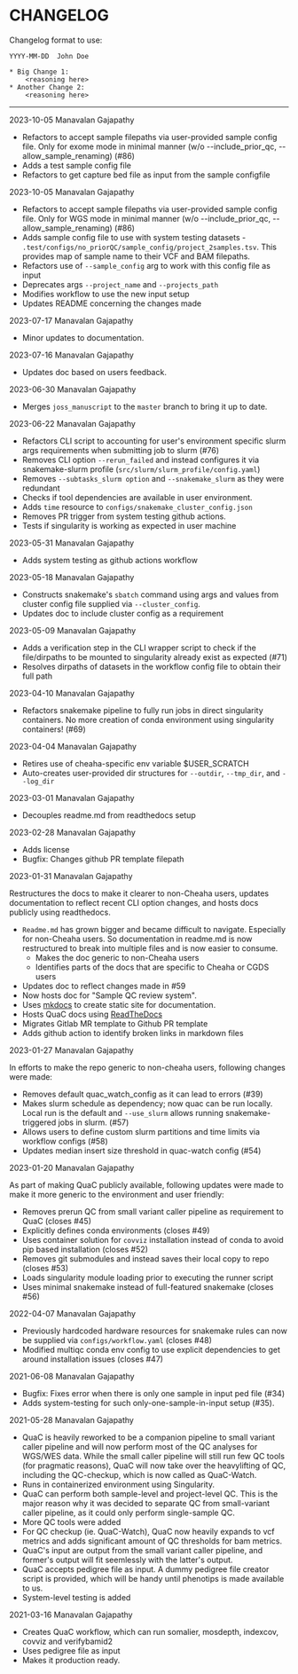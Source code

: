 # CHANGELOG

Changelog format to use:

```
YYYY-MM-DD  John Doe

* Big Change 1:
    <reasoning here>
* Another Change 2:
    <reasoning here>
```
---

2023-10-05  Manavalan Gajapathy

* Refactors to accept sample filepaths via user-provided sample config file. Only for exome mode in minimal manner (w/o
  --include_prior_qc, --allow_sample_renaming) (#86)
* Adds a test sample config file
* Refactors to get capture bed file as input from the sample configfile

2023-10-05  Manavalan Gajapathy

* Refactors to accept sample filepaths via user-provided sample config file. Only for WGS mode in minimal manner (w/o
  --include_prior_qc, --allow_sample_renaming) (#86)
* Adds sample config file to use with system testing datasets -
  `.test/configs/no_priorQC/sample_config/project_2samples.tsv`. This provides map of sample name to their VCF and BAM
  filepaths.
* Refactors use of `--sample_config` arg to work with this config file as input
* Deprecates args `--project_name` and `--projects_path`
* Modifies workflow to use the new input setup
* Updates README concerning the changes made

2023-07-17  Manavalan Gajapathy

* Minor updates to documentation.


2023-07-16  Manavalan Gajapathy

* Updates doc based on users feedback. 


2023-06-30  Manavalan Gajapathy

* Merges `joss_manuscript` to the `master` branch to bring it up to date. 


2023-06-22  Manavalan Gajapathy

* Refactors CLI script to accounting for user's environment specific slurm args requirements when submitting job to
  slurm (#76)
* Removes CLI option `--rerun_failed` and instead configures it via snakemake-slurm profile
  (`src/slurm/slurm_profile/config.yaml`)
* Removes `--subtasks_slurm option` and `--snakemake_slurm` as they were redundant
* Checks if tool dependencies are available in user environment.
* Adds `time` resource to `configs/snakemake_cluster_config.json`
* Removes PR trigger from system testing github actions.
* Tests if singularity is working as expected in user machine


2023-05-31  Manavalan Gajapathy

* Adds system testing as github actions workflow


2023-05-18  Manavalan Gajapathy

* Constructs snakemake's `sbatch` command using args and values from cluster config file supplied via
  `--cluster_config`.
* Updates doc to include cluster config as a requirement


2023-05-09  Manavalan Gajapathy

* Adds a verification step in the CLI wrapper script to check if the file/dirpaths to be mounted to singularity already
  exist as expected (#71)
* Resolves dirpaths of datasets in the workflow config file to obtain their full path

2023-04-10  Manavalan Gajapathy

* Refactors snakemake pipeline to fully run jobs in direct singularity containers. No more creation of conda environment
  using singularity containers! (#69)


2023-04-04  Manavalan Gajapathy

* Retires use of cheaha-specific env variable $USER_SCRATCH
* Auto-creates user-provided dir structures for `--outdir`, `--tmp_dir`, and `--log_dir`


2023-03-01  Manavalan Gajapathy

* Decouples readme.md from readthedocs setup


2023-02-28  Manavalan Gajapathy

* Adds license
* Bugfix: Changes github PR template filepath


2023-01-31  Manavalan Gajapathy

Restructures the docs to make it clearer to non-Cheaha users, updates documentation to reflect recent CLI option
changes, and hosts docs publicly using readthedocs.

* `Readme.md` has grown bigger and became difficult to navigate. Especially for non-Cheaha users. So documentation in
  readme.md is now restructured to break into multiple files and is now easier to consume.
     * Makes the doc generic to non-Cheaha users
     * Identifies parts of the docs that are specific to Cheaha or CGDS users
* Updates doc to reflect changes made in #59 
* Now hosts doc for "Sample QC review system".
* Uses [mkdocs](https://www.mkdocs.org/) to create static site for documentation.
* Hosts QuaC docs using [ReadTheDocs](https://readthedocs.org/) 
* Migrates Gitlab MR template to Github PR template
* Adds github action to identify broken links in markdown files


2023-01-27  Manavalan Gajapathy

In efforts to make the repo generic to non-cheaha users, following changes were made:

* Removes default quac_watch_config as it can lead to errors (#39)
* Makes slurm schedule as dependency; now quac can be run locally. Local run is the default and `--use_slurm` allows
  running snakemake-triggered jobs in slurm. (#57)
* Allows users to define custom slurm partitions and time limits via workflow configs (#58)
* Updates median insert size threshold in quac-watch config (#54)

2023-01-20  Manavalan Gajapathy

As part of making QuaC publicly available, following updates were made to make it more generic to the environment and
user friendly:

* Removes prerun QC from small variant caller pipeline as requirement to QuaC (closes #45)
* Explicitly defines conda environments (closes #49)
* Uses container solution for `covviz` installation instead of conda to avoid pip based installation (closes #52)
* Removes git submodules and instead saves their local copy to repo (closes #53)
* Loads singularity module loading prior to executing the runner script
* Uses minimal snakemake instead of full-featured snakemake (closes #56)


2022-04-07  Manavalan Gajapathy

* Previously hardcoded hardware resources for snakemake rules can now be supplied via `configs/workflow.yaml` (closes
  #48)
* Modified multiqc conda env config to use explicit dependencies to get around installation issues (closes #47)


2021-06-08  Manavalan Gajapathy

* Bugfix: Fixes error when there is only one sample in input ped file (#34)
* Adds system-testing for such only-one-sample-in-input setup (#35).


2021-05-28  Manavalan Gajapathy

* QuaC is heavily reworked to be a companion pipeline to small variant caller pipeline and will now perform most of the
  QC analyses for WGS/WES data. While the small caller pipeline will still run few QC tools (for pragmatic reasons),
  QuaC will now take over the heavylifting of QC, including the QC-checkup, which is now called as QuaC-Watch.
* Runs in containerized environment using Singularity.
* QuaC can perform both sample-level and project-level QC. This is the major reason why it was decided to separate QC
  from small-variant caller pipeline, as it could only perform single-sample QC.
* More QC tools were added
* For QC checkup (ie. QuaC-Watch), QuaC now heavily expands to vcf metrics and adds significant amount of QC thresholds
  for bam metrics.
* QuaC's input are output from the small variant caller pipeline, and former's output will fit seemlessly with the
  latter's output.
* QuaC accepts pedigree file as input. A dummy pedigree file creator script is provided, which will be handy until
  phenotips is made available to us.
* System-level testing is added


2021-03-16  Manavalan Gajapathy

* Creates QuaC workflow, which can run somalier, mosdepth, indexcov, covviz and verifybamid2
* Uses pedigree file as input
* Makes it production ready.
